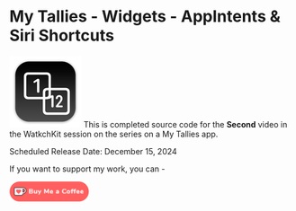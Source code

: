 # My Tallies - Widgets - AppIntents & Siri Shortcuts

![mac128](Images/mac128.png) This is completed source code for the **Second** video in the WatkchKit session on the series on a My Tallies app.

Scheduled Release Date: December 15, 2024

If you want to support my work, you can - </br>

<a href='https://ko-fi.com/Z8Z22WRVG' target='_blank'><img height='36' style='border:0px;height:36px;' src='Images/kofi3.png' border='0' alt='Buy Me a Coffee at ko-fi.com' /></a>

